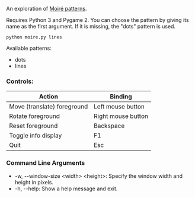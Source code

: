 An exploration of [Moiré patterns](https://en.wikipedia.org/wiki/Moir%C3%A9_pattern).

Requires Python 3 and Pygame 2. You can choose the pattern by giving its name as the first argument.
If it is missing, the "dots" pattern is used.
```
python moire.py lines
```
Available patterns:
- dots
- lines


### Controls:
Action | Binding
--- | ---
Move (translate) foreground | Left mouse button
Rotate foreground | Right mouse button
Reset foreground | Backspace
Toggle info display | F1
Quit | Esc


### Command Line Arguments
- -w, --window-size \<width> \<height>: Specify the window width and height in pixels.
- -h, --help: Show a help message and exit.
